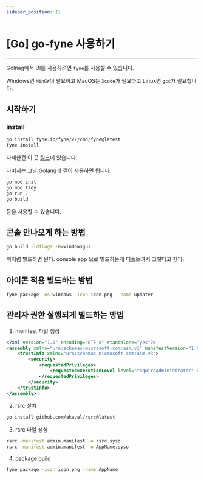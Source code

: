 ```yaml
---
sidebar_position: 11
---
```


# [Go] go-fyne 사용하기
---

Golnag에서 UI를 사용하려면 `fyne`를 사용할 수 있습니다.

Windows면 `MinGW`이 필요하고 MacOS는 `Xcode`가 필요하고 Linux면 `gcc`가 필요합니다.

## 시작하기

### install

```bash
go install fyne.io/fyne/v2/cmd/fyne@latest
fyne install
```

자세한건 이 곳 [링크](https://github.com/fyne-io/fyne)에 있습니다.


나머지는 그냥 Golang과 같이 사용하면 됩니다.

```bash
go mod init
go mod tidy
go run .
go build
```

등을 사용할 수 있습니다.

## 콘솔 안나오게 하는 방법

```bash
go build -ldflags -H=windowsgui
```

위처럼 빌드하면 된다. console app 으로 빌드하는게 디폴트여서 그렇다고 한다.

## 아이콘 적용 빌드하는 방법

```bash
fyne package -os windows -icon icon.png --name updater
```

## 관리자 권한 실행되게 빌드하는 방법

1. menifest 파일 생성

```xml
<?xml version="1.0" encoding="UTF-8" standalone="yes"?>
<assembly xmlns="urn:schemas-microsoft-com:asm.v1" manifestVersion="1.0">
    <trustInfo xmlns="urn:schemas-microsoft-com:asm.v3">
        <security>
            <requestedPrivileges>
                <requestedExecutionLevel level="requireAdministrator" uiAccess="false"/>
            </requestedPrivileges>
        </security>
    </trustInfo>
</assembly>
```

2. rsrc 설치

```bash
go install github.com/akavel/rsrc@latest
```

3. rsrc 파일 생성

```bash
rsrc -manifest admin.manifest -o rsrc.syso
rsrc -manifest admin.manifest -o AppName.syso
```

4. package build

```bash
fyne package -icon icon.png -name AppName
```
